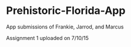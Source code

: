 # Prehistoric-Florida-App
App submissions of  Frankie, Jarrod, and Marcus

Assignment 1 uploaded on 7/10/15
